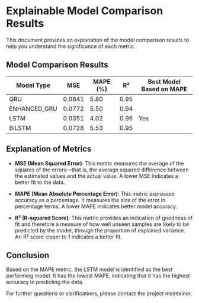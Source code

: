 # Explainable Model Comparison Results

This document provides an explanation of the model comparison results to help you understand the significance of each metric.

## Model Comparison Results

| Model Type   | MSE    | MAPE (%) | R²    | Best Model Based on MAPE |
|--------------|--------|----------|-------|--------------------------|
| GRU          | 0.0641 | 5.80     | 0.95  |                          |
| ENHANCED_GRU | 0.0772 | 5.50     | 0.94  |                          |
| LSTM         | 0.0351 | 4.02     | 0.96  | Yes                      |
| BILSTM       | 0.0728 | 5.53     | 0.95  |                          |

## Explanation of Metrics

- **MSE (Mean Squared Error)**: This metric measures the average of the squares of the errors—that is, the average squared difference between the estimated values and the actual value. A lower MSE indicates a better fit to the data.

- **MAPE (Mean Absolute Percentage Error)**: This metric expresses accuracy as a percentage. It measures the size of the error in percentage terms. A lower MAPE indicates better model accuracy.

- **R² (R-squared Score)**: This metric provides an indication of goodness of fit and therefore a measure of how well unseen samples are likely to be predicted by the model, through the proportion of explained variance. An R² score closer to 1 indicates a better fit.

## Conclusion

Based on the MAPE metric, the LSTM model is identified as the best performing model. It has the lowest MAPE, indicating that it has the highest accuracy in predicting the data.

For further questions or clarifications, please contact the project maintainer.
